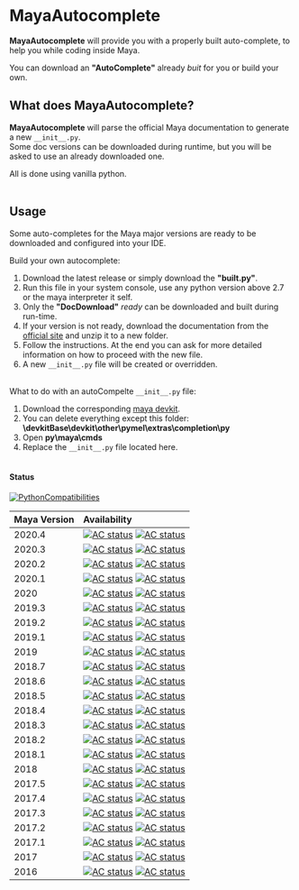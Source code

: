 # MayaAutocomplete
**MayaAutocomplete** will provide you with a properly built auto-complete, to help you while coding inside Maya.

You can download an **"AutoComplete"** already _buit_ for you or build your own.

## What does MayaAutocomplete?
**MayaAutocomplete** will parse the official Maya documentation to generate a new `__init__.py`.  
Some doc versions can be downloaded during runtime, but you will be asked to use an already downloaded one.  

All is done using vanilla python.<br /><br />


## Usage  
Some auto-completes for the Maya major versions are ready to be downloaded and configured into your IDE.

Build your own autocomplete:
1. Download the latest release or simply download the **"built.py"**.
2. Run this file in your system console, use any python version above 2.7 or the maya interpreter it self.
3. Only the **"DocDownload"** _ready_ can be downloaded and built during run-time.
4. If your version is not ready, download the documentation from the [official site](https://knowledge.autodesk.com/support/maya/troubleshooting/caas/downloads/content/download-install-maya-product-help.html) and unzip it to a new folder.
5. Follow the instructions. At the end you can ask for more detailed information on how to proceed with the new file.
6. A new `__init__.py` file will be created or overridden.<br /><br />


What to do with an autoCompelte `__init__.py` file:
1. Download the corresponding [maya devkit](https://www.autodesk.com/developer-network/platform-technologies/maya).
2. You can delete everything except this folder: **\devkitBase\devkit\other\pymel\extras\completion\py**
3. Open **py\maya\cmds**
4. Replace the `__init__.py` file located here.<br /><br />


#### Status

[![PythonCompatibilities](https://img.shields.io/badge/python-2.7%20%7C%203.x-blue)](https://www.python.org/downloads/)


| Maya Version | Availability
|:----------|:-----
| 2020.4 | [![AC status](https://img.shields.io/badge/AutoComplete-Built-red)]() [![AC status](https://img.shields.io/badge/DocDownload-Ready-brightgreen)]()
| 2020.3 | [![AC status](https://img.shields.io/badge/AutoComplete-Built-red)]() [![AC status](https://img.shields.io/badge/DocDownload-Ready-brightgreen)]()
| 2020.2 | [![AC status](https://img.shields.io/badge/AutoComplete-Built-red)]() [![AC status](https://img.shields.io/badge/DocDownload-Ready-brightgreen)]()
| 2020.1 | [![AC status](https://img.shields.io/badge/AutoComplete-Built-red)]() [![AC status](https://img.shields.io/badge/DocDownload-Ready-brightgreen)]()
| 2020 | [![AC status](https://img.shields.io/badge/AutoComplete-Built-brightgreen)](autoCompleteVersions/2020py) [![AC status](https://img.shields.io/badge/DocDownload-Ready-brightgreen)]()
| 2019.3 | [![AC status](https://img.shields.io/badge/AutoComplete-Built-red)]() [![AC status](https://img.shields.io/badge/DocDownload-Ready-brightgreen)]()
| 2019.2 | [![AC status](https://img.shields.io/badge/AutoComplete-Built-red)]() [![AC status](https://img.shields.io/badge/DocDownload-Ready-brightgreen)]()
| 2019.1 | [![AC status](https://img.shields.io/badge/AutoComplete-Built-red)]() [![AC status](https://img.shields.io/badge/DocDownload-Ready-brightgreen)]()
| 2019 | [![AC status](https://img.shields.io/badge/AutoComplete-Built-brightgreen)](autoCompleteVersions/2019py) [![AC status](https://img.shields.io/badge/DocDownload-Ready-brightgreen)]()
| 2018.7 | [![AC status](https://img.shields.io/badge/AutoComplete-Built-red)]() [![AC status](https://img.shields.io/badge/DocDownload-Ready-red)]()
| 2018.6 | [![AC status](https://img.shields.io/badge/AutoComplete-Built-red)]() [![AC status](https://img.shields.io/badge/DocDownload-Ready-red)]()
| 2018.5 | [![AC status](https://img.shields.io/badge/AutoComplete-Built-red)]() [![AC status](https://img.shields.io/badge/DocDownload-Ready-red)]()
| 2018.4 | [![AC status](https://img.shields.io/badge/AutoComplete-Built-red)]() [![AC status](https://img.shields.io/badge/DocDownload-Ready-brightgreen)]()
| 2018.3 | [![AC status](https://img.shields.io/badge/AutoComplete-Built-red)]() [![AC status](https://img.shields.io/badge/DocDownload-Ready-brightgreen)]()
| 2018.2 | [![AC status](https://img.shields.io/badge/AutoComplete-Built-red)]() [![AC status](https://img.shields.io/badge/DocDownload-Ready-brightgreen)]()
| 2018.1 | [![AC status](https://img.shields.io/badge/AutoComplete-Built-red)]() [![AC status](https://img.shields.io/badge/DocDownload-Ready-red)]()
| 2018 | [![AC status](https://img.shields.io/badge/AutoComplete-Built-brightgreen)](autoCompleteVersions/2018py) [![AC status](https://img.shields.io/badge/DocDownload-Ready-brightgreen)]()
| 2017.5 | [![AC status](https://img.shields.io/badge/AutoComplete-Built-red)]() [![AC status](https://img.shields.io/badge/DocDownload-Ready-red)]()
| 2017.4 | [![AC status](https://img.shields.io/badge/AutoComplete-Built-red)]() [![AC status](https://img.shields.io/badge/DocDownload-Ready-red)]()
| 2017.3 | [![AC status](https://img.shields.io/badge/AutoComplete-Built-red)]() [![AC status](https://img.shields.io/badge/DocDownload-Ready-red)]()
| 2017.2 | [![AC status](https://img.shields.io/badge/AutoComplete-Built-red)]() [![AC status](https://img.shields.io/badge/DocDownload-Ready-red)]()
| 2017.1 | [![AC status](https://img.shields.io/badge/AutoComplete-Built-red)]() [![AC status](https://img.shields.io/badge/DocDownload-Ready-red)]()
| 2017 | [![AC status](https://img.shields.io/badge/AutoComplete-Built-red)]() [![AC status](https://img.shields.io/badge/DocDownload-Ready-brightgreen)]()
| 2016 | [![AC status](https://img.shields.io/badge/AutoComplete-Built-red)]() [![AC status](https://img.shields.io/badge/DocDownload-Ready-brightgreen)]()

